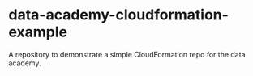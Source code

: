 # data-academy-cloudformation-example
A repository to demonstrate a simple CloudFormation repo for the data academy.
